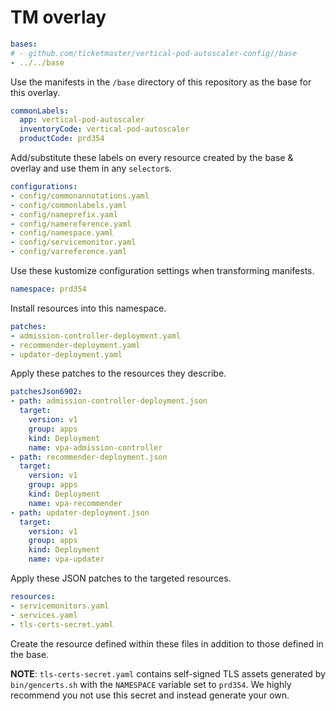 # TM overlay

```yaml
bases:
# - github.com/ticketmaster/vertical-pod-autoscaler-config//base
- ../../base
```

Use the manifests in the `/base` directory of this repository as the base for this overlay.

```yaml
commonLabels:
  app: vertical-pod-autoscaler
  inventoryCode: vertical-pod-autoscaler
  productCode: prd354
```

Add/substitute these labels on every resource created by the base & overlay and use them in any `selector`s.

```yaml
configurations:
- config/commonannotations.yaml
- config/commonlabels.yaml
- config/nameprefix.yaml
- config/namereference.yaml
- config/namespace.yaml
- config/servicemonitor.yaml
- config/varreference.yaml
```

Use these kustomize configuration settings when transforming manifests.

```yaml
namespace: prd354
```

Install resources into this namespace.

```yaml
patches:
- admission-controller-deployment.yaml
- recommender-deployment.yaml
- updater-deployment.yaml
```

Apply these patches to the resources they describe.

```yaml
patchesJson6902:
- path: admission-controller-deployment.json
  target:
    version: v1
    group: apps
    kind: Deployment
    name: vpa-admission-controller
- path: recommender-deployment.json
  target:
    version: v1
    group: apps
    kind: Deployment
    name: vpa-recommender
- path: updater-deployment.json
  target:
    version: v1
    group: apps
    kind: Deployment
    name: vpa-updater
```

Apply these JSON patches to the targeted resources.

```yaml
resources:
- servicemonitors.yaml
- services.yaml
- tls-certs-secret.yaml
```

Create the resource defined within these files in addition to those defined in the base.

**NOTE**: `tls-certs-secret.yaml` contains self-signed TLS assets generated by `bin/gencerts.sh` with the  `NAMESPACE` variable set to `prd354`. We highly recommend you not use this secret and instead generate your own.
